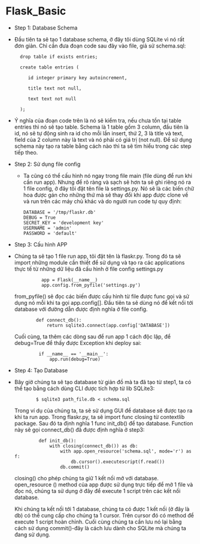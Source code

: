 # Flask_Basic

* Step 1: Database Schema
 - Đầu tiên ta sẽ tạo 1 database schema, ở đây tôi dùng SQLite vì nó rất đơn
 giản. Chỉ cần đưa đoạn code sau đây vào file, giả sử schema.sql:

         drop table if exists entries;

         create table entries (

            id integer primary key autoincrement,

            title text not null,

            text text not null

         );

 - Ý nghĩa của đoạn code trên là nó sẽ kiểm tra, nếu chưa tồn tại table
 entries thì nó sẽ tạo table. Schema là 1 table gồm 3 column, đầu tiên là id,
  nó sẽ tự động sinh ra id cho mỗi lần insert, thứ 2, 3 là title và text,
  field của 2 column này là text và nó phải có giá trị (not null). Để sử dụng
   schema này tạo ra table bằng cách nào thì ta sẽ tìm hiểu trong các step
   tiếp theo.

* Step 2: Sử dụng file config
  - Ta cũng có thể cấu hình nó ngay trong file main (file dùng để run khi cần
   run app). Nhưng để rõ ràng và sạch sẽ hơn ta sẽ ghi riêng nó ra 1 file
   config, ở đây tôi đặt tên file là settings.py. Nó sẽ là các biến chữ hoa
   được gán cho những thứ mà sẽ thay đổi khi app được clone về và run trên
   các máy chủ khác và do người run code tự quy định:

        DATABASE = '/tmp/flaskr.db'
        DEBUG = True
        SECRET_KEY = 'development key'
        USERNAME = 'admin'
        PASSWORD = 'default'

* Step 3: Cấu hình APP
 - Chúng ta sẽ tạo 1 file run app, tôi đặt tên là flaskr.py. Trong đó ta sẽ
 import những module cần thiết để sử dụng và tạo ra các applications thực tế
 từ những dữ liệu đã cấu hình ở file config settings.py

                 app = Flask(__name__)
                 app.config.from_pyfile('settings.py')
   from_pyfile() sẽ đọc các biến được cấu hình từ file được func gọi và sử
   dụng nó mỗi khi ta gọi app.config[]. Đầu tiên ta sẽ dùng nó để kết nối tới
    database với đường dẫn được định nghĩa ở file config.

               def connect_db():
                   return sqlite3.connect(app.config['DATABASE'])

   Cuối cùng, ta thêm các dòng sau để run app 1  cách độc lập, để debug=True
   để thấy được Exception khi deploy sai:

                if __name__ == '__main__':
                    app.run(debug=True)

* Step 4: Tạo Database
 - Bây giờ chúng ta sẽ tạo database từ giản đồ mà ta đã tạo từ step1, ta có
 thể tạo bằng cách dùng CLI được tích hợp từ lib SQLite3:

               $ sqlite3 path_file.db < schema.sql

    Trong ví dụ của chúng ta, ta sẽ sử dụng GUI để database sẽ được tạo ra
    khi ta run app. Trong flaskr.py, ta sẽ import func closing từ contextlib
    package. Sau đó ta định nghĩa 1 func init_db() để tạo database. Function
    này sẽ gọi connect_db() đã được định nghĩa ở step3:

                def init_db():
                    with closing(connect_db()) as db:
                        with app.open_resource('schema.sql', mode='r') as f:
                            db.cursor().executescript(f.read())
                        db.commit()
    closing() cho phép chúng ta giữ 1 kết nối mở với database. open_resource
    () method của app được sử dụng trực tiếp để mở 1 file và đọc nó, chúng ta
     sử dụng ở đây để execute 1 script trên các kết nối database.

     Khi chúng ta kết nối tới 1 database, chúng ta có được 1 kết nối (ở đây
     là db) có thể cung cấp cho chúng ta 1 cursor. Trên cursor đó có method
     để execute 1 script hoàn chỉnh. Cuối cùng chúng ta cần lưu nó lại bằng
     cách sử dụng commit()-đây là cách lưu dành cho SQLite mà chúng ta đang
     sử dụng.


